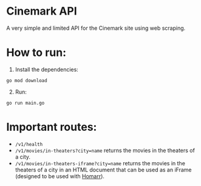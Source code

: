 # Cinemark API

A very simple and limited API for the Cinemark site using web scraping.

# How to run:

1. Install the dependencies:

```
go mod download
```

2. Run:

```
go run main.go
```

# Important routes:

- `/v1/health`
- `/v1/movies/in-theaters?city=name` returns the movies in the theaters of a city.
- `/v1/movies/in-theaters-iframe?city=name` returns the movies in the theaters of a city in an HTML document that can be used as an iFrame (designed to be used with [Homarr](https://github.com/ajnart/homarr)).
